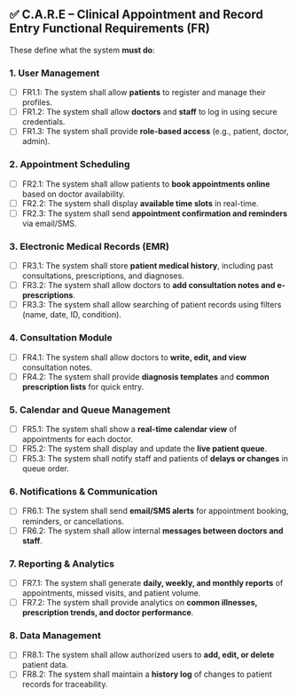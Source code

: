 ## ✅ C.A.R.E – Clinical Appointment and Record Entry Functional Requirements (FR)

These define what the system **must do**:

### 1. **User Management**

-   [ ] FR1.1: The system shall allow **patients** to register and manage their profiles.
-   [ ] FR1.2: The system shall allow **doctors** and **staff** to log in using secure credentials.
-   [ ] FR1.3: The system shall provide **role-based access** (e.g., patient, doctor, admin).

### 2. **Appointment Scheduling**

-   [ ] FR2.1: The system shall allow patients to **book appointments online** based on doctor availability.
-   [ ] FR2.2: The system shall display **available time slots** in real-time.
-   [ ] FR2.3: The system shall send **appointment confirmation and reminders** via email/SMS.

### 3. **Electronic Medical Records (EMR)**

-   [ ] FR3.1: The system shall store **patient medical history**, including past consultations, prescriptions, and diagnoses.
-   [ ] FR3.2: The system shall allow doctors to **add consultation notes and e-prescriptions**.
-   [ ] FR3.3: The system shall allow searching of patient records using filters (name, date, ID, condition).

### 4. **Consultation Module**

-   [ ] FR4.1: The system shall allow doctors to **write, edit, and view** consultation notes.
-   [ ] FR4.2: The system shall provide **diagnosis templates** and **common prescription lists** for quick entry.

### 5. **Calendar and Queue Management**

-   [ ] FR5.1: The system shall show a **real-time calendar view** of appointments for each doctor.
-   [ ] FR5.2: The system shall display and update the **live patient queue**.
-   [ ] FR5.3: The system shall notify staff and patients of **delays or changes** in queue order.

### 6. **Notifications & Communication**

-   [ ] FR6.1: The system shall send **email/SMS alerts** for appointment booking, reminders, or cancellations.
-   [ ] FR6.2: The system shall allow internal **messages between doctors and staff**.

### 7. **Reporting & Analytics**

-   [ ] FR7.1: The system shall generate **daily, weekly, and monthly reports** of appointments, missed visits, and patient volume.
-   [ ] FR7.2: The system shall provide analytics on **common illnesses, prescription trends, and doctor performance**.

### 8. **Data Management**

-   [ ] FR8.1: The system shall allow authorized users to **add, edit, or delete** patient data.
-   [ ] FR8.2: The system shall maintain a **history log** of changes to patient records for traceability.
